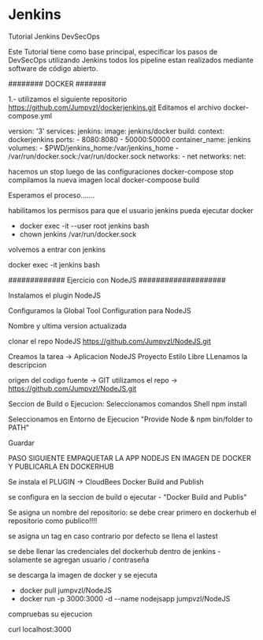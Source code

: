 # Jenkins
Tutorial Jenkins DevSecOps


Este Tutorial tiene como base principal, especificar los pasos de DevSecOps utilizando Jenkins todos los pipeline estan realizados mediante software de código abierto.




######## DOCKER #######

1.- utilizamos el siguiente repositorio https://github.com/Jumpvzl/dockerjenkins.git
Editamos el archivo docker-compose.yml

version: '3'
services:
  jenkins:
    image: jenkins/docker
    build:
     context: dockerjenkins
    ports:
    - 8080:8080
    - 50000:50000
    container_name: jenkins
    volumes:
      - $PWD/jenkins_home:/var/jenkins_home
      - /var/run/docker.sock:/var/run/docker.sock
    networks:
      - net
networks:
  net:

hacemos un stop luego de las configuraciones docker-compose stop
compilamos la nueva imagen local docker-compoose build

Esperamos el proceso.......

habilitamos los permisos para que el usuario jenkins pueda ejecutar docker
- docker exec -it --user root jenkins bash
- chown jenkins /var/run/docker.sock

volvemos a entrar con jenkins

docker exec -it jenkins bash


############# Ejercicio con NodeJS ####################

Instalamos el plugin NodeJS

Configuramos la Global Tool Configuration para NodeJS

Nombre y ultima version actualizada

clonar el repo NodeJS https://github.com/Jumpvzl/NodeJS.git

Creamos la tarea -> Aplicacion NodeJS
Proyecto Estilo Libre
LLenamos la descripcion

origen del codigo fuente -> GIT utilizamos el repo -> https://github.com/Jumpvzl/NodeJS.git


Seccion de Build o Ejecucion:
Seleccionamos comandos Shell
npm install 

Seleccionamos en Entorno de Ejecucion "Provide Node & npm bin/folder to PATH"

Guardar

PASO SIGUIENTE EMPAQUETAR LA APP NODEJS EN IMAGEN DE DOCKER Y PUBLICARLA EN DOCKERHUB

Se instala el PLUGIN -> CloudBees Docker Build and Publish

se configura en la seccion de build o ejecutar - "Docker Build and Publis" 

Se asigna un nombre del repositorio: se debe crear primero en dockerhub el repositorio como publico!!!!

se asigna un tag en caso contrario por defecto se llena el lastest

se debe llenar las credenciales del dockerhub dentro de jenkins - solamente se agregan usuario / contraseña

se descarga la imagen de docker y se ejecuta
- docker pull jumpvzl/NodeJS
- docker run -p 3000:3000 -d --name nodejsapp jumpvzl/NodeJS

compruebas su ejecucion 

curl localhost:3000


